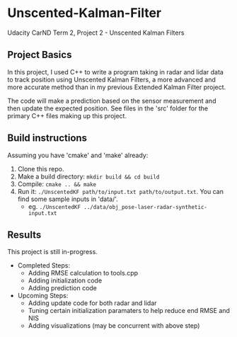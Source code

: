 # Unscented-Kalman-Filter
Udacity CarND Term 2, Project 2 - Unscented Kalman Filters

## Project Basics
In this project, I used C++ to write a program taking in radar and lidar data to track position using Unscented Kalman Filters, a more advanced and more accurate method than in my previous Extended Kalman Filter project.

The code will make a prediction based on the sensor measurement and then update the expected position. See files in the 'src' folder for the primary C++ files making up this project.

## Build instructions
Assuming you have 'cmake' and 'make' already:
1. Clone this repo.
2. Make a build directory: `mkdir build && cd build`
3. Compile: `cmake .. && make`
4. Run it: `./UnscentedKF path/to/input.txt path/to/output.txt`. You can find some sample inputs in 'data/'.
   * eg. `./UnscentedKF ../data/obj_pose-laser-radar-synthetic-input.txt`

## Results
This project is still in-progress.

* Completed Steps:
   * Adding RMSE calculation to tools.cpp
   * Adding initialization code
   * Adding prediction code
* Upcoming Steps:
   * Adding update code for both radar and lidar
   * Tuning certain initialization paramaters to help reduce end RMSE and NIS
   * Adding visualizations (may be concurrent with above step)
